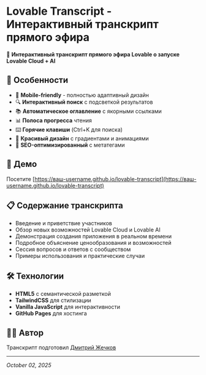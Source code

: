 # Lovable Transcript - Интерактивный транскрипт прямого эфира

🎥 **Интерактивный транскрипт прямого эфира Lovable о запуске Lovable Cloud + AI**

## 🌟 Особенности

- 📱 **Mobile-friendly** - полностью адаптивный дизайн
- 🔍 **Интерактивный поиск** с подсветкой результатов
- 📚 **Автоматическое оглавление** с якорными ссылками
- 📊 **Полоса прогресса** чтения
- ⌨️ **Горячие клавиши** (Ctrl+K для поиска)
- 🎨 **Красивый дизайн** с градиентами и анимациями
- 🔗 **SEO-оптимизированный** с метатегами

## 🚀 Демо

Посетите [https://ваш-username.github.io/lovable-transcript](https://ваш-username.github.io/lovable-transcript)

## 📋 Содержание транскрипта

- Введение и приветствие участников
- Обзор новых возможностей Lovable Cloud и Lovable AI
- Демонстрация создания приложения в реальном времени
- Подробное объяснение ценообразования и возможностей
- Сессия вопросов и ответов с сообществом
- Примеры использования и практические случаи

## 🛠️ Технологии

- **HTML5** с семантической разметкой
- **TailwindCSS** для стилизации
- **Vanilla JavaScript** для интерактивности
- **GitHub Pages** для хостинга

## 👨‍💻 Автор

Транскрипт подготовил [Дмитрий Жечков](https://t.me/llm_notes)

---

*October 02, 2025*